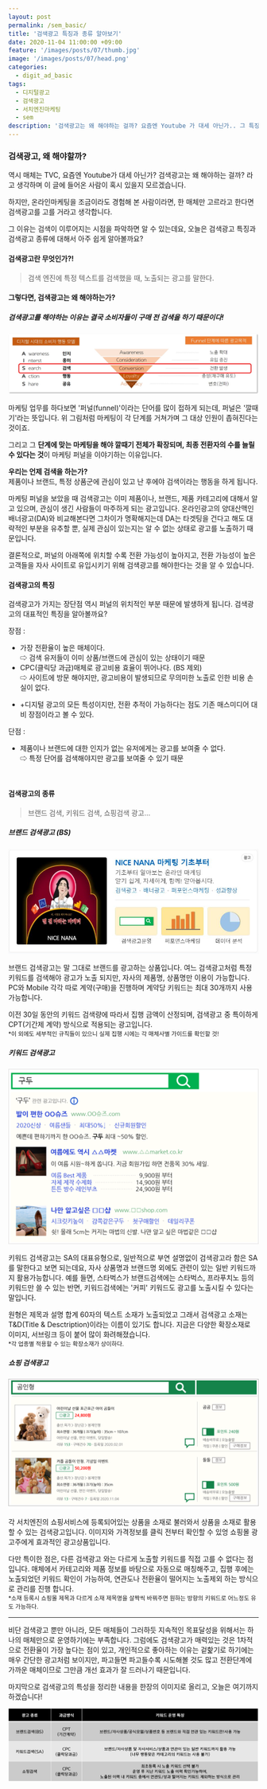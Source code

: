 ```yaml
---
layout: post
permalink: /sem_basic/
title: '검색광고 특징과 종류 알아보기'
date: 2020-11-04 11:00:00 +09:00
feature: '/images/posts/07/thumb.jpg'
image: '/images/posts/07/head.png'
categories:
  - digit_ad_basic
tags:
  - 디지털광고
  - 검색광고
  - 서치엔진마케팅
  - sem
description: '검색광고는 왜 해야하는 걸까? 요즘엔 Youtube 가 대세 아닌가.. 그 특징와 그 종류들을 쉽게 알아보자.'
---
```


### 검색광고, 왜 해야할까?

역시 매체는 TVC, 요즘엔 Youtube가 대세 아닌가? 검색광고는 왜 해야하는 걸까?
라고 생각하며 이 글에 들어온 사람이 혹시 있을지 모르겠습니다.

하지만, 온라인마케팅을 조금이라도 경험해 본 사람이라면, 한 매체만 고르라고 한다면 검색광고를 고를 거라고 생각합니다.

그 이유는 검색이 이루어지는 시점을 파악하면 알 수 있는데요,
오늘은 검색광고 특징과 검색광고 종류에 대해서 아주 쉽게 알아볼까요?



#### 검색광고란 무엇인가?!
> 검색 엔진에 특정 텍스트를 검색했을 때, 노출되는 광고를 말한다.

#### 그렇다면, 검색광고는 왜 해야하는가?
##### 검색광고를 해야하는 이유는 결국 소비자들이 구매 전 검색을 하기 때문이다!

![marketing_funnel](/images/posts/07/marketing_funnel.jpg)

마케팅 업무를 하다보면 '퍼널(funnel)'이라는 단어를 많이 접하게 되는데, 퍼널은 '깔때기'라는 뜻입니다.
위 그림처럼 마케팅이 각 단계를 거쳐가며 그 대상 인원이 좁혀진다는 것이죠.

그리고 그 <b>단계에 맞는 마케팅을 해야 깔때기 전체가 확장되며, 최종 전환자의 수를 늘릴 수 있다는 것</b>이 마케팅 퍼널을 이야기하는 이유입니다.

<b>우리는 언제 검색을 하는가?</b>
<br>제품이나 브랜드, 특정 상품군에 관심이 있고 난 후에야 검색이라는 행동을 하게 됩니다.

마케팅 퍼널을 보았을 때 검색광고는 이미 제품이나, 브랜드, 제품 카테고리에 대해서 알고 있으며, 관심이 생긴 사람들이 마주하게 되는 광고입니다. 온라인광고의 양대산맥인 배너광고(DA)와 비교해본다면 그차이가 명확해지는데 DA는 타겟팅을 건다고 해도 대략적인 부분을 유추할 뿐, 실제 관심이 있는지는 알 수 없는 상태로 광고를 노출하기 때문입니다.

결론적으로, 퍼널의 아래쪽에 위치할 수록 전환 가능성이 높아지고, 전환 가능성이 높은 고객들을 자사 사이트로 유입시키기 위해 검색광고를 해야한다는 것을 알 수 있습니다.


#### 검색광고의 특징

검색광고가 가지는 장단점 역시 퍼널의 위치적인 부분 때문에 발생하게 됩니다. 검색광고의 대표적인 특징을 알아볼까요?

장점 :
- 가장 전환율이 높은 매체이다.
<br>⇨ 검색 유저들이 이미 상품/브랜드에 관심이 있는 상태이기 때문
- CPC(클릭당 과금)매체로 광고비용 효율이 뛰어나다. (BS 제외)
<br>⇨ 사이트에 방문 해야지만, 광고비용이 발생되므로 무의미한 노출로 인한 비용 손실이 없다.
+ +디지털 광고의 모든 특성이지만, 전환 추적이 가능하다는 점도 기존 매스미디어 대비 장점이라고 볼 수 있다.

단점 :
- 제품이나 브랜드에 대한 인지가 없는 유저에게는 광고를 보여줄 수 없다.
<br>⇨ 특정 단어를 검색해야지만 광고를 보여줄 수 있기 때문


<br>

#### 검색광고의 종류
> 브랜드 검색, 키워드 검색, 쇼핑검색 광고...

##### 브랜드 검색광고 (BS)

![brand_search_ad](/images/posts/07/brand_search.png)

브랜드 검색광고는 말 그대로 브랜드를 광고하는 상품입니다.
여느 검색광고처럼 특정 키워드를 검색해야 광고가 노출 되지만, 자사의 제품명, 상품명만 이용이 가능합니다.
PC와 Mobile 각각 따로 계약(구매)을 진행하며 계약당 키워드는 최대 30개까지 사용 가능합니다.

이전 30일 동안의 키워드 검색량에 따라서 집행 금액이 산정되며,
검색광고 중 특이하게 CPT(기간제 계약) 방식으로 적용되는 광고입니다.
<br><small>*이 외에도 세부적인 규칙들이 있으니 실제 집행 시에는 각 매체사별 가이드를 확인할 것!</small>

##### 키워드 검색광고
![search_ad](/images/posts/07/search_ad.png)

키워드 검색광고는 SA의 대표유형으로, 일반적으로 부연 설명없이 검색광고라 함은 SA를 말한다고 보면 되는데요, 자사 상품명과 브랜드명 외에도 관련이 있는 일반 키워드까지 활용가능합니다.
예를 들면, 스타벅스가 브랜드검색에는 스타벅스, 프라푸치노 등의 키워드만 쓸 수 있는 반면, 키워드검색에는 '커피' 키워드도 광고를 노출시킬 수 있다는 말입니다.

원형은 제목과 설명 합계 60자의 텍스트 소재가 노출되었고 그래서 검색광고 소재는 T&D(Title & Desctription)이라는 이름이 있기도 합니다.
지금은 다양한 확장소재로 이미지, 서브링크 등이 붙어 많이 화려해졌습니다.
<br><small>*각 업종별 적용할 수 있는 확장소재가 상이하다.</small>

##### 쇼핑 검색광고
![shopping_ad](/images/posts/07/shopping_ad.png)

각 서치엔진의 쇼핑서비스에 등록되어있는 상품을 소재로 불러와서 상품을 소재로 활용할 수 있는 검색광고입니다.
이미지와 가격정보를 클릭 전부터 확인할 수 있엉 쇼핑몰 광고주에게 효과적인 광고상품입니다.

다만 특이한 점은, 다른 검색광고 와는 다르게 노출할 키워드를 직접 고를 수 없다는 점입니다.
매체에서 카테고리와 제품 정보를 바탕으로 자동으로 매칭해주고, 집행 후에는 노출되었던 키워드 확인이 가능하여, 연관도나 전환율이 떨어지는 노출제외 하는 방식으로 관리를 진행 합니다.
<br><small>*소재 등록시 쇼핑몰 제목과 다르게 소재 제목명을 살짝씩 바꿔주면 원하는 방향의 키워드로 어느정도 유도 가능하다.</small>


------------------------


비단 검색광고 뿐만 아니라, 모든 매체들이 그러하듯 지속적인 목표달성을 위해서는 하나의 매체만으로 운영하기에는 부족합니다. 그럼에도 검색광고가 매력있는 것은 1차적으로 전환율이 가장 높다는 점이 있고, 개인적으로 좋아하는 이유는 겉핥기로 하기에는 매우 간단한 광고처럼 보이지만, 파고들면 파고들수록 시도해볼 것도 많고 전환단계에 가까운 매체이므로 그만큼 개선 효과가 잘 드러나기 때문입니다.

마지막으로 검색광고의 특성을 정리한 내용을 한장의 이미지로 올리고, 오늘은 여기까지하겠습니다!

![search_ad](/images/posts/07/search_ad_type.png)
